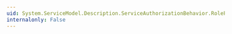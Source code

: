 ```yaml
---
uid: System.ServiceModel.Description.ServiceAuthorizationBehavior.RoleProvider
internalonly: False
---
```

